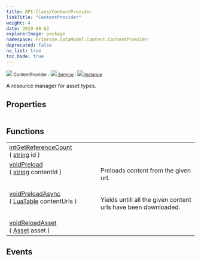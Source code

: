 ```yaml
---
title: API:Class/ContentProvider
linkTitle: "ContentProvider"
weight: 4
date: 2019-08-02
explorerImage: package
namespace: Primrose.DataModel.Content.ContentProvider
deprecated: false
no_list: true
toc_hide: true
---
```

<small class="inheritance">
<span class="" href="/docs/api-reference/Class/ContentProvider"><img src="/icons/silk/package.png"/>&nbsp;ContentProvider</span>&nbsp;:&nbsp;<a class="" href="/docs/api-reference/Class/Service"><img src="/icons/silk/default.png"/>&nbsp;Service</a>&nbsp;:&nbsp;<a class="" href="/docs/api-reference/Class/Instance"><img src="/icons/silk/default.png"/>&nbsp;Instance</a></small>
<p class="summary">

A resource manager for asset types.

</p>
 
## Properties
 
<table class="studiohide">
<tbody>
</tbody>
</table>
 
## Functions
 
<table class="studiohide">
<tbody>
<tr class="function-row ">
<td style="vertical-align:top;white-space:normal;">
<div>
<a class="type" href="/docs/api-reference/System/Primitives#int32">int</a><span class="method-body" style="text-indent: -2em;"><a class="method-name  " href="GetReferenceCount">GetReferenceCount</a></span><span style="display: inline-block">( <span class="param" style="white-space: nowrap"><a class="type" href="/docs/api-reference/System/string">string</a> id</span> )</span></span></div></td>
<td style="vertical-align:top;white-space:normal;">
</td>
</tr>

<tr class="function-row ">
<td style="vertical-align:top;white-space:normal;">
<div>
<a class="type" href="/docs/api-reference/System/void">void</a><span class="method-body" style="text-indent: -2em;"><a class="method-name  " href="Preload">Preload</a></span><span style="display: inline-block">( <span class="param" style="white-space: nowrap"><a class="type" href="/docs/api-reference/System/string">string</a> contentId</span> )</span></span></div></td>
<td style="vertical-align:top;white-space:normal;">
<p>
Preloads content from the given url.
</p></td>
</tr>

<tr class="function-row ">
<td style="vertical-align:top;white-space:normal;">
<div>
<a class="type" href="/docs/api-reference/System/void">void</a><span class="method-body" style="text-indent: -2em;"><a class="method-name  " href="PreloadAsync">PreloadAsync</a></span><span style="display: inline-block">( <span class="param" style="white-space: nowrap"><a class="type" href="/docs/api-reference/Misc/LuaTable">LuaTable</a> contentUrls</span> )</span></span></div></td>
<td style="vertical-align:top;white-space:normal;">
<p>
Yields untill all the given content urls have been downloaded.
</p></td>
</tr>

<tr class="function-row ">
<td style="vertical-align:top;white-space:normal;">
<div>
<a class="type" href="/docs/api-reference/System/void">void</a><span class="method-body" style="text-indent: -2em;"><a class="method-name  " href="ReloadAsset">ReloadAsset</a></span><span style="display: inline-block">( <span class="param" style="white-space: nowrap"><a class="type" href="/docs/api-reference/Asset/Asset">Asset</a> asset</span> )</span></span></div></td>
<td style="vertical-align:top;white-space:normal;">
</td>
</tr>

</tbody>
</table>
 
## Events
 
<table class="studiohide">
<tbody>
</tbody>
</table>
<b>
</b>
<div class="inheritors">
<ul class="root">
</ul>
</div>
